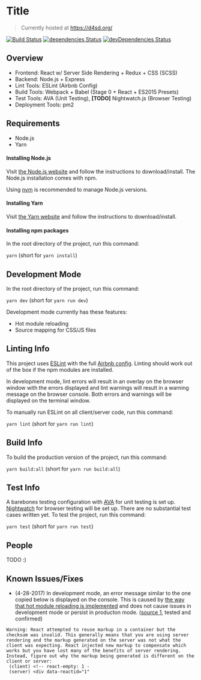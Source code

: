 # Title

> Currently hosted at https://d4sd.org/

[![Build Status](https://travis-ci.org/davidcluu/civicchallenge-frontend.svg?branch=master)](https://travis-ci.org/davidcluu/civicchallenge-frontend) [![dependencies Status](https://david-dm.org/davidcluu/civicchallenge-frontend/status.svg)](https://david-dm.org/davidcluu/civicchallenge-frontend) [![devDependencies Status](https://david-dm.org/davidcluu/civicchallenge-frontend/dev-status.svg)](https://david-dm.org/davidcluu/civicchallenge-frontend?type=dev)

<!--
[![Node.js v7.8.0](https://img.shields.io/badge/Node.js-7.8.0-green.svg)](https://nodejs.org) [![Express v4.15.2](https://img.shields.io/badge/Express-4.15.2-lightgrey.svg)](https://expressjs.com/) [![React v15.5.4](https://img.shields.io/badge/React-15.5.4-blue.svg)](https://facebook.github.io/react/)
-->

## Overview

- Frontend: React w/ Server Side Rendering + Redux + CSS (SCSS)
- Backend: Node.js + Express
- Lint Tools: ESLint (Airbnb Config)
- Build Tools: Webpack + Babel (Stage 0 + React + ES2015 Presets)
- Test Tools: AVA (Unit Testing), **[TODO]** Nightwatch.js (Browser Testing)
- Deployment Tools: pm2

## Requirements

- Node.js
- Yarn

#### Installing Node.js

Visit [the Node.js website](https://nodejs.org/) and follow the instructions to download/install. The Node.js installation comes with npm.

Using [nvm](https://github.com/creationix/nvm) is recommended to manage Node.js versions.

#### Installing Yarn

Visit [the Yarn website](https://yarnpkg.com/) and follow the instructions to download/install.

#### Installing npm packages

In the root directory of the project, run this command:

`yarn` (short for `yarn install`)

## Development Mode

In the root directory of the project, run this command:

`yarn dev` (short for `yarn run dev`)

Development mode currently has these features:
- Hot module reloading
- Source mapping for CSS/JS files

## Linting Info

This project uses [ESLint](http://eslint.org/) with the full [Airbnb config](https://github.com/airbnb/javascript). Linting should work out of the box if the npm modules are installed.

In development mode, lint errors will result in an overlay on the browser window with the errors displayed and lint warnings will result in a warning message on the browser console. Both errors and warnings will be displayed on the terminal window.

To manually run ESLint on all client/server code, run this command:

`yarn lint` (short for `yarn run lint`)

## Build Info

To build the production version of the project, run this command:

`yarn build:all` (short for `yarn run build:all`)

## Test Info

A barebones testing configuration with [AVA](https://github.com/avajs) for unit testing is set up. [Nightwatch](http://nightwatchjs.org/) for browser testing will be set up. There are no substantial test cases written yet. To test the project, run this command:

`yarn test` (short for `yarn run test`)

## People

TODO :)

## Known Issues/Fixes

- (4-28-2017) In development mode, an error message similar to the one copied below is displayed on the console. This is caused by [the way that hot module reloading is implemented](/client/index.jsx) and does not cause issues in development mode or persist in producton mode. ([source 1](https://github.com/Hashnode/mern-starter/issues/149), tested and confirmed)
```
Warning: React attempted to reuse markup in a container but the checksum was invalid. This generally means that you are using server rendering and the markup generated on the server was not what the client was expecting. React injected new markup to compensate which works but you have lost many of the benefits of server rendering. Instead, figure out why the markup being generated is different on the client or server:
 (client) <!-- react-empty: 1 -
 (server) <div data-reactid="1"
```
